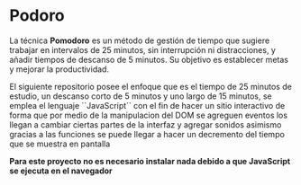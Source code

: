 <h1>Podoro</h1>

<p>La técnica <strong>Pomodoro</strong> es un método de gestión de tiempo que sugiere trabajar en intervalos de 25 minutos, sin interrupción ni distracciones, y añadir tiempos de descanso de 5 minutos. 
  Su objetivo es establecer metas y mejorar la productividad. </p>
  
<p>El siguiente repositorio posee el enfoque que es el tiempo de 25 minutos de estudio, un descanso corto de 5 minutos y uno largo de 15 minutos, 
se emplea el lenguaje ``JavaScript`` con el fin de hacer un sitio interactivo de forma que por medio de la manipulacion del DOM se agreguen eventos los llegan a cambiar ciertas partes de la interfaz y agregar sonidos
asimismo gracias a las funciones se puede llegar a hacer un decremento del tiempo que se muestra en pantalla</p>

<strong>Para este proyecto no es necesario instalar nada debido a que JavaScript se ejecuta en el navegador</strong>
